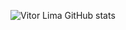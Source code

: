 ![Vitor Lima GitHub stats](https://github-readme-stats.vercel.app/api?username=Vitoroturan2905&show_icons=true&theme=radical)
